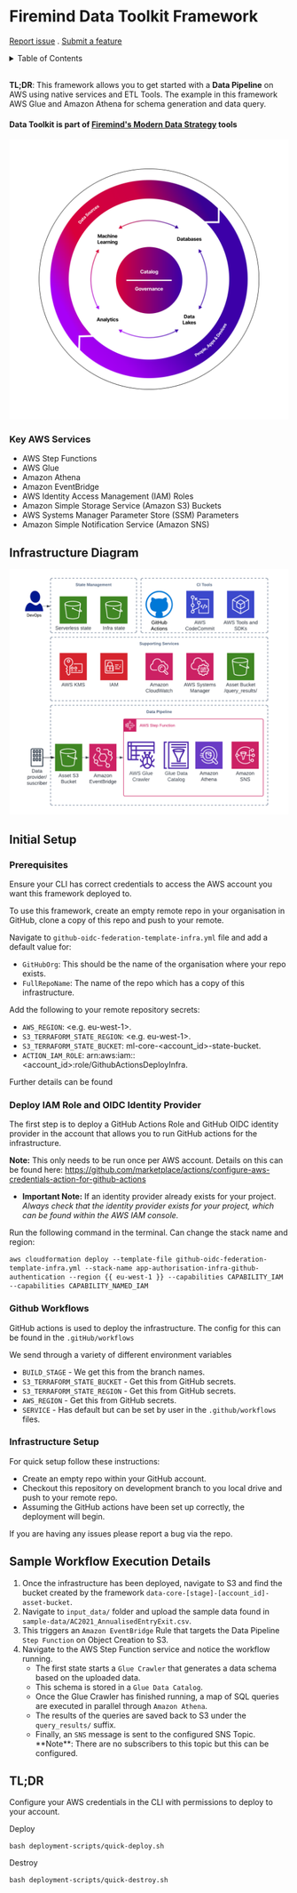 # Firemind Data Toolkit Framework

[Report issue](https://github.com/hellofiremind/data-toolkit/issues/new?assignees=&labels=&template=bug_report.md&title=)
. [Submit a feature](https://github.com/hellofiremind/data-toolkit/issues/new?assignees=&labels=&template=feature_request.md&title=)

<details>
  <summary>Table of Contents</summary>
  <ol>
    <li><a href="#user-content-about-the-project">About The Project</a></li>
    <li><a href="#user-content-initial-setup">Initial Setup</a></li>
    <ol>
      <li><a href="#user-content-prerequisites">Pre-requisites</a></li>
      <li><a href="#user-content-deploy-iam-role-and-oidc-identity-provider">Deploy IAM Role and OIDC Identity Provider</a></li>
      <li><a href="#user-content-github-workflows">GitHub workflows</a></li>
      <li><a href="#user-content-infrastructure-setup">Infrastructure Setup</a></li>
   </ol>
    <li><a href="#user-content-sample-workflow-execution-details">Sample Workflow Execution Details</a></li>
    <li><a href="#user-content-tldr">TL;DR Quick Setup</a></li>
  </ol>
</details>
<br />

**TL;DR**: This framework allows you to get started with a <b> Data Pipeline</b> on AWS using native services and ETL
Tools. The example in this framework AWS Glue and Amazon Athena for schema generation and data query.

#### Data Toolkit is part of [Firemind's Modern Data Strategy](https://www.firemind.com/modern-data-strategy/) tools
[![Firemind's Modern Data Strategy](wheel.png)](https://www.firemind.com/modern-data-strategy/)

<!-- ABOUT THE PROJECT -->

### Key AWS Services

- AWS Step Functions
- AWS Glue
- Amazon Athena
- Amazon EventBridge
- AWS Identity Access Management (IAM) Roles
- Amazon Simple Storage Service (Amazon S3) Buckets
- AWS Systems Manager Parameter Store (SSM) Parameters
- Amazon Simple Notification Service (Amazon SNS)


## Infrastructure Diagram

[![Architecture](arch.png)](https://www.firemind.com/modern-data-strategy/)

## Initial Setup
<!-- INITIAL SETUP -->

<!-- PREREQUISITES -->

### Prerequisites

Ensure your CLI has correct credentials to access the AWS account you want this framework deployed to.

To use this framework, create an empty remote repo in your organisation in GitHub, clone a copy of this repo and push to
your remote.

Navigate to `github-oidc-federation-template-infra.yml` file and add a default value for:

- `GitHubOrg`: This should be the name of the organisation where your repo exists.
- `FullRepoName`: The name of the repo which has a copy of this infrastructure.

Add the following to your remote repository secrets:

- `AWS_REGION`: <e.g. eu-west-1>.
- `S3_TERRAFORM_STATE_REGION`: <e.g. eu-west-1>.
- `S3_TERRAFORM_STATE_BUCKET`: ml-core-<account_id>-state-bucket.
- `ACTION_IAM_ROLE`: arn:aws:iam::<account_id>:role/GithubActionsDeployInfra.

Further details can be
found <a href="https://github.com/Azure/actions-workflow-samples/blob/master/assets/create-secrets-for-GitHub-workflows.md" target="_blank"></a>
<!-- DEPLOY IAM ROLE AND OIDC IDENTITY PROVIDER -->
### Deploy IAM Role and OIDC Identity Provider

The first step is to deploy a GitHub Actions Role and GitHub OIDC identity provider in the account that allows you to
run GitHub actions for the infrastructure.

**Note:** This only needs to be run once per AWS account. Details on this can be found
here: https://github.com/marketplace/actions/configure-aws-credentials-action-for-github-actions

- <b>Important Note:</b> If an identity provider already exists for your project. <i>Always check that the identity
  provider exists for your project, which can be found within the AWS IAM console.</i>

Run the following command in the terminal. Can change the stack name and region:

```
aws cloudformation deploy --template-file github-oidc-federation-template-infra.yml --stack-name app-authorisation-infra-github-authentication --region {{ eu-west-1 }} --capabilities CAPABILITY_IAM --capabilities CAPABILITY_NAMED_IAM
```

<!-- GITHUB WORKFLOWS -->

### Github Workflows

GitHub actions is used to deploy the infrastructure. The config for this can be found in the `.gitHub/workflows`

We send through a variety of different environment variables

- `BUILD_STAGE` - We get this from the branch names.
- `S3_TERRAFORM_STATE_BUCKET` - Get this from GitHub secrets.
- `S3_TERRAFORM_STATE_REGION` - Get this from GitHub secrets.
- `AWS_REGION` - Get this from GitHub secrets.
- `SERVICE` - Has default but can be set by user in the `.github/workflows` files.

<!-- INFRASTRUCTURE SETUP -->

### Infrastructure Setup

For quick setup follow these instructions:

- Create an empty repo within your GitHub account.
- Checkout this repository on development branch to you local drive and push to your remote repo.
- Assuming the GitHub actions have been set up correctly, the deployment will begin.

If you are having any issues please report a bug via the repo.

<!-- SAMPLE WORKFLOW EXECUTION DETAILS -->

## Sample Workflow Execution Details

<ol>
  <li>Once the infrastructure has been deployed, navigate to S3 and find the bucket created by the framework <code>data-core-[stage]-[account_id]-asset-bucket</code>.</li>
  <li>Navigate to <code>input_data/</code> folder and upload the sample data found in <code>sample-data/AC2021_AnnualisedEntryExit.csv</code>.</li>
  <li>This triggers an <code>Amazon EventBridge</code> Rule that targets the Data Pipeline <code>Step Function</code> on Object Creation to S3.</li>
  <li>Navigate to the AWS Step Function service and notice the workflow running.
    <ul><li>The first state starts a <code>Glue Crawler</code> that generates a data schema based on the uploaded data.</li></ul>
    <ul><li>This schema is stored in a <code>Glue Data Catalog</code>.</li></ul>
    <ul><li>Once the Glue Crawler has finished running, a map of SQL queries are executed in parallel through <code>Amazon Athena</code>.</li></ul>
    <ul><li>The results of the queries are saved back to S3 under the <code>query_results/</code> suffix.</li></ul>
    <ul><li>Finally, an <code>SNS</code> message is sent to the configured SNS Topic. **Note**: There are no subscribers to this topic but this can be configured.</li></ul>
  </li>
</ol>

<!-- TLDR -->

## TL;DR

Configure your AWS credentials in the CLI with permissions to deploy to your account.

Deploy

```
bash deployment-scripts/quick-deploy.sh
```

Destroy

```
bash deployment-scripts/quick-destroy.sh
```
